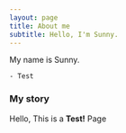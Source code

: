 ```yaml
---
layout: page
title: About me
subtitle: Hello, I'm Sunny.
---
```


My name is Sunny. 

    - Test

### My story

Hello, This is a **Test!** Page
